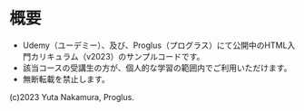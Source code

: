# 概要
- Udemy（ユーデミー）、及び、Proglus（プログラス）にて公開中のHTML入門カリキュラム（v2023）のサンプルコードです。
- 該当コースの受講生の方が、個人的な学習の範囲内でご利用いただけます。
- 無断転載を禁止します。
  
(c)2023 Yuta Nakamura, Proglus.
